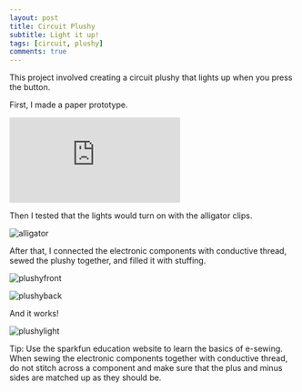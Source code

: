 ```yaml
---
layout: post
title: Circuit Plushy
subtitle: Light it up!
tags: [circuit, plushy]
comments: true
---
```


This project involved creating a circuit plushy that lights up when you press the button. 

First, I made a paper prototype.

![proto](http://Rebecca-ET.github.io/img/Circuit-Plushy.pdf)

Then I tested that the lights would turn on with the alligator clips.

![alligator](http://Rebecca-ET.github.io/img/alligatorclips.jpg)

After that, I connected the electronic components with conductive thread, sewed the plushy together, and filled it with stuffing.

![plushyfront](http://Rebecca-ET.github.io/img/plushyfront.jpg)

![plushyback](http://Rebecca-ET.github.io/img/plushyback.jpg)

And it works!

![plushylight](http://Rebecca-ET.github.io/img/plushylight.jpg)

Tip: Use the sparkfun education website to learn the basics of e-sewing. 
When sewing the electronic components together with conductive thread, do not stitch across a component and make sure that the plus and minus sides are matched up as they should be.

